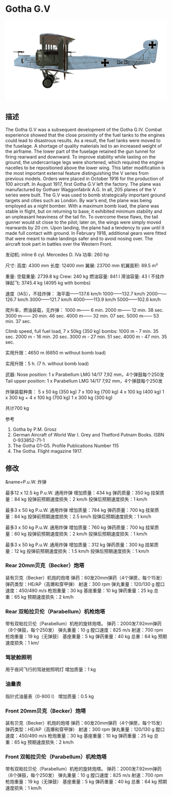 # Gotha G.V

![gothag5](../images/gothag5.png)

## 描述

The Gotha G.V was a subsequent development of the Gotha G.IV. Combat experience showed that the close proximity of the fuel tanks to the engines could lead to disastrous results. As a result, the fuel tanks were moved to the fuselage. A shortage of quality materials led to an increased weight of the airframe. The lower part of the fuselage retained the gun tunnel for firing rearward and downward. To improve stability while taxiing on the ground, the undercarriage legs were shortened, which required the engine nacelles to be repositioned above the lower wing. This latter modification is the most important external feature distinguishing the V series from previous models. Orders were placed in October 1916 for the production of 100 aircraft. In August 1917, first Gotha G.V left the factory. The plane was manufactured by Gothaer Waggonfabrik A.G. In all, 205 planes of the V series were built.
The G.V was used to bomb strategically important ground targets and cities such as London. By war’s end, the plane was being employed as a night bomber.
With a maximum bomb load, the plane was stable in flight, but on returning to base, it exhibited minimum stability and an unpleasant heaviness of the tail fin. To overcome these flaws, the tail gunner would sit close to the pilot; later on, the wings were simply moved rearwards by 20 cm. Upon landing, the plane had a tendency to yaw until it made full contact with ground. In February 1918, additional gears were fitted that were meant to make landings safer and to avoid nosing over. The aircraft took part in battles over the Western Front.


发动机: inline 6 cyl. Mercedes D. IVa
功率: 260 hp

尺寸:
高度: 4300 mm
长度: 12400 mm
翼展: 23700 mm
机翼面积: 89.5 m²

重量:
空载重量: 2739.8 kg
Crew: 240 kg
燃油容量: 841 l
滑油容量: 43 l
不挂炸弹起飞: 3745.4 kg (4095 kg with bombs)

速度（IAS），不挂炸弹：
海平面——137.6 km/h
1000——132.7 km/h
2000——126.7 km/h
3000——121.7 km/h
4000——113.9 km/h
5000——102.6 km/h

爬升率，燃油装载，无炸弹：
1000 m—— 6 min.
2000 m—— 12 min. 38 sec.
3000 m—— 20 min. 46 sec.
4000 m—— 32 min. 07 sec.
5000 m—— 53 min. 37 sec.

Climb speed, full fuel load, 7 x 50kg (350 kg) bombs:
1000 m - 7 min. 35 sec.
2000 m - 16 min. 20 sec.
3000 m - 27 min. 51 sec.
4000 m - 47 min. 35 sec.

实用升限：4650 m (6850 m without bomb load)

实用升限：5 h. (7 h. without bomb load)

武器:
Nose position: 1 х Parabellum LMG 14/17 7,92 mm，4个弹鼓每个250发
Tail upper position: 1 х Parabellum LMG 14/17 7,92 mm，4个弹鼓每个250发

炸弹装载种类：
5 x 50 kg (350 kg)
7 x 100 kg (700 kg)
4 x 100 kg (400 kg)
1 x 300 kg + 4 x 100 kg (700 kg)
1 x 300 kg (300 kg)

共计700 kg

参考
1) Gotha by P.M. Grosz
2) German Aircraft of World War I. Grey and Thetford Putnam Books. ISBN  0-933852-71-1
3) The Gotha G1-G5. Profile Publications Number 115
4) The Gotha. Flight magazine 1917.

## 修改
&name=P.u.W. 炸弹

最多12 x 12.5 kg P.u.W. 通用炸弹
增加质量：434 kg
弹药质量：350 kg
挂架质量：84 kg
投弹前预期速度损失：2 km/h
投弹后预期速度损失：1 km/h

最多3 x 50 kg P.u.W. 通用炸弹
增加质量：784 kg
弹药质量：700 kg
挂架质量：84 kg
投弹前预期速度损失：2.5 km/h
投弹后预期速度损失：1 km/h

最多3 x 50 kg P.u.W. 通用炸弹
增加质量：760 kg
弹药质量：700 kg
挂架质量：60 kg
投弹前预期速度损失：2 km/h
投弹后预期速度损失：1 km/h

最多3 x 50 kg P.u.W. 通用炸弹
增加质量：312 kg
弹药质量：300 kg
挂架质量：12 kg
投弹前预期速度损失：1.5 km/h
投弹后预期速度损失：1 km/h
### Rear 20mm贝克（Becker）炮塔

装有贝克（Becker）机炮的炮塔
弹药：60发20mm弹药（4个弹匣，每个15发）
弹药类型：HE/AP（高爆和穿甲弹）
射速：300 rpm
弹丸重量：120/130 g
膛口速度：450/490 m/s
枪炮重量：30 kg
基座重量：10 kg
弹药重量：25 kg
总重：65 kg
预期速度损失：2 km/h
### Rear 双帕拉贝伦（Parabellum）机枪炮塔

带有双帕拉贝伦（Parabellum）机枪的旋转炮塔。
弹药：2000发7.92mm弹药（8个弹鼓，每个250发）
弹丸重量：10 g
膛口速度：825 m/s
射速：700 rpm
枪炮重量：19 kg（无弹鼓）
基座重量：5 kg
弹药重量：40 kg
总重：64 kg
预期速度损失：1 km/
### 驾驶舱照明

用于夜间飞行的驾驶舱照明灯
增加质量：1 kg

### 油量表

指针式油量表（0-800 l）
增加质量：0.5 kg

### Front 20mm贝克（Becker）炮塔

装有贝克（Becker）机炮的炮塔
弹药：60发20mm弹药（4个弹匣，每个15发）
弹药类型：HE/AP（高爆和穿甲弹）
射速：300 rpm
弹丸重量：120/130 g
膛口速度：450/490 m/s
枪炮重量：30 kg
基座重量：10 kg
弹药重量：25 kg
总重：65 kg
预期速度损失：2 km/h
### Front 双帕拉贝伦（Parabellum）机枪炮塔

带有双帕拉贝伦（Parabellum）机枪的旋转炮塔。
弹药：2000发7.92mm弹药（8个弹鼓，每个250发）
弹丸重量：10 g
膛口速度：825 m/s
射速：700 rpm
枪炮重量：19 kg（无弹鼓）
基座重量：5 kg
弹药重量：40 kg
总重：64 kg
预期速度损失：1 km/h
